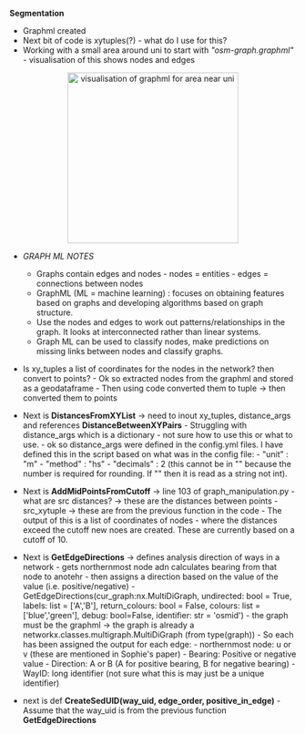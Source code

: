 **Segmentation**

- Graphml created
- Next bit of code is xytuples(?) - what do I use for this?
- Working with a small area around uni to start with *"osm-graph.graphml"* - visualisation of this shows nodes and edges

<p align="center">
    <img width="300" src="https://github.com/user-attachments/assets/6e2d22a8-b385-4eb4-b094-af28d8d9145d" alt="visualisation of graphml for area near uni">
</p>

- *GRAPH ML NOTES*
    - Graphs contain edges and nodes
          - nodes = entities
          - edges = connections between nodes
    - GraphML (ML = machine learning) : focuses on obtaining features based on graphs and developing algorithms based on graph structure.
    - Use the nodes and edges to work out patterns/relationships in the graph. It looks at interconnected rather than linear systems.
    - Graph ML can be used to classify nodes, make predictions on missing links between nodes and classify graphs.
 
- Is xy_tuples a list of coordinates for the nodes in the network? then convert to points?
      - Ok so extracted nodes from the graphml and stored as a geodataframe
            - Then using code converted them to tuple -> then converted them to points
  
- Next is **DistancesFromXYList** -> need to inout xy_tuples, distance_args and references **DistanceBetweenXYPairs**
      - Struggling with distance_args which is a dictionary - not sure how to use this or what to use.
      - ok so distance_args were defined in the config.yml files. I have defined this in the script based on what was in the config file:
            - "unit" : "m"
            - "method" : "hs"
            - "decimals" : 2 (this cannot be in "" because the number is required for rounding. If "" then it is read as a string not int).

- Next is **AddMidPointsFromCutoff** -> line 103 of graph_manipulation.py
      - what are src distances? -> these are the distances between points
      - src_xytuple -> these are from the previous function in the code
      - The output of this is a list of coordinates of nodes
            - where the distances exceed the cutoff new noes are created. These are currently based on a cutoff of 10.

- Next is **GetEdgeDirections** -> defines analysis direction of ways in a network
      - gets northernmost node adn calculates bearing from that node to anotehr
      - then assigns a direction based on the value of the value (i.e. positive/negative)
      - GetEdgeDirections(cur_graph:nx.MultiDiGraph, undirected: bool = True, labels: list = ['A','B'], return_colours: bool = False, colours: list = ['blue','green'], debug: bool=False, identifier: str = 'osmid')
            - the graph must be the graphml -> the graph is already a networkx.classes.multigraph.MultiDiGraph (from type(graph))
      - So each has been assigned the output for each edge:
            - northernmost node: u or v (these are mentioned in Sophie's paper)
            - Bearing: Positive or negative value
            - Direction: A or B (A for positive bearing, B for negative bearing)
            - WayID: long identifier (not sure what this is may just be a unique identifier)

- next is def **CreateSedUID(way_uid, edge_order, positive_in_edge)**
      - Assume that the way_uid is from the previous function **GetEdgeDirections**
